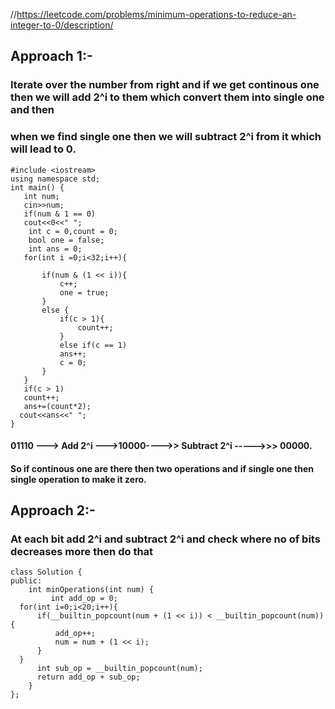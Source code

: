 //https://leetcode.com/problems/minimum-operations-to-reduce-an-integer-to-0/description/
## Approach 1:-
### Iterate over the number from right and if we get continous one then we will add 2^i to them which convert them into single one and then 
### when we find single one then we will subtract 2^i from it which will lead to 0.

```
#include <iostream>
using namespace std;
int main() {
   int num;
   cin>>num;
   if(num & 1 == 0)
   cout<<0<<" ";
    int c = 0,count = 0;
    bool one = false;
    int ans = 0;
   for(int i =0;i<32;i++){
      
       if(num & (1 << i)){
           c++;
           one = true;
       }
       else {
           if(c > 1){
               count++;
           }
           else if(c == 1)
           ans++;
           c = 0;
       }
   }
   if(c > 1)
   count++;
   ans+=(count*2);
  cout<<ans<<" ";  
}
```

#### 01110 ---> Add 2^i --->10000---->> Subtract 2^i ----->>> 00000.
#### So if continous one are there then two operations and if single one then single operation to make it zero.

## Approach 2:-
### At each bit add 2^i and subtract 2^i and check where no of bits decreases more then do that 
```
class Solution {
public:
    int minOperations(int num) {
         int add_op = 0;
  for(int i=0;i<20;i++){
      if(__builtin_popcount(num + (1 << i)) < __builtin_popcount(num)){
          add_op++;
          num = num + (1 << i);
      }
  }
      int sub_op = __builtin_popcount(num);
      return add_op + sub_op;
    }
};
